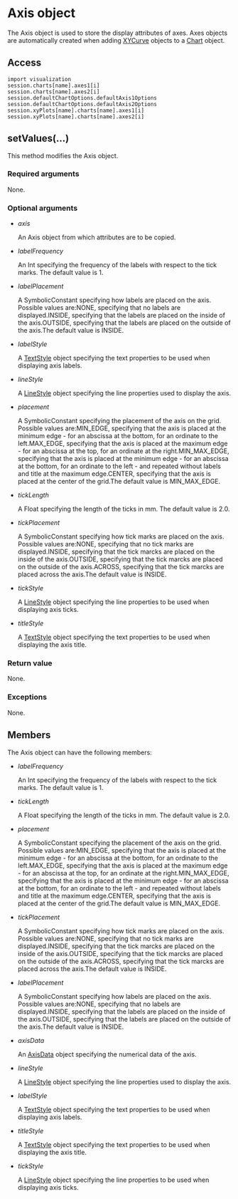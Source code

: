 # Axis object

The Axis object is used to store the display attributes of axes. Axes objects are automatically created when adding [XYCurve](https://help.3ds.com/2022/english/DSSIMULIA_Established/SIMACAEKERRefMap/simaker-c-xycurvepyc.htm?ContextScope=all) objects to a [Chart](https://help.3ds.com/2022/english/DSSIMULIA_Established/SIMACAEKERRefMap/simaker-c-chartpyc.htm?ContextScope=all) object.

## Access

```
import visualization
session.charts[name].axes1[i]
session.charts[name].axes2[i]
session.defaultChartOptions.defaultAxis1Options
session.defaultChartOptions.defaultAxis2Options
session.xyPlots[name].charts[name].axes1[i]
session.xyPlots[name].charts[name].axes2[i]
```

## setValues(...)



This method modifies the Axis object.



### Required arguments

None.

### Optional arguments

- *axis*

  An Axis object from which attributes are to be copied.

- *labelFrequency*

  An Int specifying the frequency of the labels with respect to the tick marks. The default value is 1.

- *labelPlacement*

  A SymbolicConstant specifying how labels are placed on the axis. Possible values are:NONE, specifying that no labels are displayed.INSIDE, specifying that the labels are placed on the inside of the axis.OUTSIDE, specifying that the labels are placed on the outside of the axis.The default value is INSIDE.

- *labelStyle*

  A [TextStyle](https://help.3ds.com/2022/english/DSSIMULIA_Established/SIMACAEKERRefMap/simaker-c-textstylepyc.htm?ContextScope=all) object specifying the text properties to be used when displaying axis labels.

- *lineStyle*

  A [LineStyle](https://help.3ds.com/2022/english/DSSIMULIA_Established/SIMACAEKERRefMap/simaker-c-linestylepyc.htm?ContextScope=all) object specifying the line properties used to display the axis.

- *placement*

  A SymbolicConstant specifying the placement of the axis on the grid. Possible values are:MIN_EDGE, specifying that the axis is placed at the minimum edge - for an abscissa at the bottom, for an ordinate to the left.MAX_EDGE, specifying that the axis is placed at the maximum edge - for an abscissa at the top, for an ordinate at the right.MIN_MAX_EDGE, specifying that the axis is placed at the minimum edge - for an abscissa at the bottom, for an ordinate to the left - and repeated without labels and title at the maximum edge.CENTER, specifying that the axis is placed at the center of the grid.The default value is MIN_MAX_EDGE.

- *tickLength*

  A Float specifying the length of the ticks in mm. The default value is 2.0.

- *tickPlacement*

  A SymbolicConstant specifying how tick marks are placed on the axis. Possible values are:NONE, specifying that no tick marks are displayed.INSIDE, specifying that the tick marcks are placed on the inside of the axis.OUTSIDE, specifying that the tick marcks are placed on the outside of the axis.ACROSS, specifying that the tick marcks are placed across the axis.The default value is INSIDE.

- *tickStyle*

  A [LineStyle](https://help.3ds.com/2022/english/DSSIMULIA_Established/SIMACAEKERRefMap/simaker-c-linestylepyc.htm?ContextScope=all) object specifying the line properties to be used when displaying axis ticks.

- *titleStyle*

  A [TextStyle](https://help.3ds.com/2022/english/DSSIMULIA_Established/SIMACAEKERRefMap/simaker-c-textstylepyc.htm?ContextScope=all) object specifying the text properties to be used when displaying the axis title.

### Return value

None.

### Exceptions

None.



## Members

The Axis object can have the following members:

- *labelFrequency*

  An Int specifying the frequency of the labels with respect to the tick marks. The default value is 1.

- *tickLength*

  A Float specifying the length of the ticks in mm. The default value is 2.0.

- *placement*

  A SymbolicConstant specifying the placement of the axis on the grid. Possible values are:MIN_EDGE, specifying that the axis is placed at the minimum edge - for an abscissa at the bottom, for an ordinate to the left.MAX_EDGE, specifying that the axis is placed at the maximum edge - for an abscissa at the top, for an ordinate at the right.MIN_MAX_EDGE, specifying that the axis is placed at the minimum edge - for an abscissa at the bottom, for an ordinate to the left - and repeated without labels and title at the maximum edge.CENTER, specifying that the axis is placed at the center of the grid.The default value is MIN_MAX_EDGE.

- *tickPlacement*

  A SymbolicConstant specifying how tick marks are placed on the axis. Possible values are:NONE, specifying that no tick marks are displayed.INSIDE, specifying that the tick marcks are placed on the inside of the axis.OUTSIDE, specifying that the tick marcks are placed on the outside of the axis.ACROSS, specifying that the tick marcks are placed across the axis.The default value is INSIDE.

- *labelPlacement*

  A SymbolicConstant specifying how labels are placed on the axis. Possible values are:NONE, specifying that no labels are displayed.INSIDE, specifying that the labels are placed on the inside of the axis.OUTSIDE, specifying that the labels are placed on the outside of the axis.The default value is INSIDE.

- *axisData*

  An [AxisData](https://help.3ds.com/2022/english/DSSIMULIA_Established/SIMACAEKERRefMap/simaker-c-axisdatapyc.htm?ContextScope=all) object specifying the numerical data of the axis.

- *lineStyle*

  A [LineStyle](https://help.3ds.com/2022/english/DSSIMULIA_Established/SIMACAEKERRefMap/simaker-c-linestylepyc.htm?ContextScope=all) object specifying the line properties used to display the axis.

- *labelStyle*

  A [TextStyle](https://help.3ds.com/2022/english/DSSIMULIA_Established/SIMACAEKERRefMap/simaker-c-textstylepyc.htm?ContextScope=all) object specifying the text properties to be used when displaying axis labels.

- *titleStyle*

  A [TextStyle](https://help.3ds.com/2022/english/DSSIMULIA_Established/SIMACAEKERRefMap/simaker-c-textstylepyc.htm?ContextScope=all) object specifying the text properties to be used when displaying the axis title.

- *tickStyle*

  A [LineStyle](https://help.3ds.com/2022/english/DSSIMULIA_Established/SIMACAEKERRefMap/simaker-c-linestylepyc.htm?ContextScope=all) object specifying the line properties to be used when displaying axis ticks.